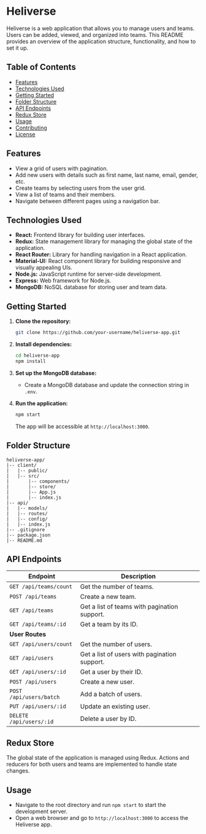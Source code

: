 # Heliverse

Heliverse is a web application that allows you to manage users and teams. Users can be added, viewed, and organized into teams. This README provides an overview of the application structure, functionality, and how to set it up.

## Table of Contents

- [Features](#features)
- [Technologies Used](#technologies-used)
- [Getting Started](#getting-started)
- [Folder Structure](#folder-structure)
- [API Endpoints](#api-endpoints)
- [Redux Store](#redux-store)
- [Usage](#usage)
- [Contributing](#contributing)
- [License](#license)

## Features

- View a grid of users with pagination.
- Add new users with details such as first name, last name, email, gender, etc.
- Create teams by selecting users from the user grid.
- View a list of teams and their members.
- Navigate between different pages using a navigation bar.

## Technologies Used

- **React:** Frontend library for building user interfaces.
- **Redux:** State management library for managing the global state of the application.
- **React Router:** Library for handling navigation in a React application.
- **Material-UI:** React component library for building responsive and visually appealing UIs.
- **Node.js:** JavaScript runtime for server-side development.
- **Express:** Web framework for Node.js.
- **MongoDB:** NoSQL database for storing user and team data.

## Getting Started

1. **Clone the repository:**

   ```bash
   git clone https://github.com/your-username/heliverse-app.git
   ```

2. **Install dependencies:**

   ```bash
   cd heliverse-app
   npm install
   ```

3. **Set up the MongoDB database:**

   - Create a MongoDB database and update the connection string in `.env`.

4. **Run the application:**

   ```bash
   npm start
   ```

   The app will be accessible at `http://localhost:3000`.

## Folder Structure

```plaintext
heliverse-app/
|-- client/
|   |-- public/
|   |-- src/
|       |-- components/
|       |-- store/
|       |-- App.js
|       |-- index.js
|-- api/
|   |-- models/
|   |-- routes/
|   |-- config/
|   |-- index.js
|-- .gitignore
|-- package.json
|-- README.md
```

## API Endpoints

| **Endpoint**            | **Description**                              |
| ----------------------- | -------------------------------------------- |
| `GET /api/teams/count`  | Get the number of teams.                     |
| `POST /api/teams`       | Create a new team.                           |
| `GET /api/teams`        | Get a list of teams with pagination support. |
| `GET /api/teams/:id`    | Get a team by its ID.                        |
| **User Routes**         |                                              |
| `GET /api/users/count`  | Get the number of users.                     |
| `GET /api/users`        | Get a list of users with pagination support. |
| `GET /api/users/:id`    | Get a user by their ID.                      |
| `POST /api/users`       | Create a new user.                           |
| `POST /api/users/batch` | Add a batch of users.                        |
| `PUT /api/users/:id`    | Update an existing user.                     |
| `DELETE /api/users/:id` | Delete a user by ID.                         |

## Redux Store

The global state of the application is managed using Redux. Actions and reducers for both users and teams are implemented to handle state changes.

## Usage

- Navigate to the root directory and run `npm start` to start the development server.
- Open a web browser and go to `http://localhost:3000` to access the Heliverse app.
